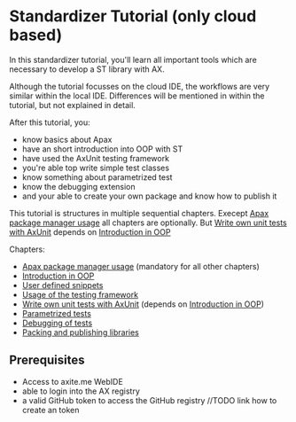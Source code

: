 # Standardizer Tutorial (only cloud based)

In this standardizer tutorial, you'll learn all important tools which are necessary to develop a ST library with AX.

Although the tutorial focusses on the cloud IDE, the workflows are very similar within the local IDE. Differences will be mentioned in within the tutorial, but not explained in detail.

After this tutorial, you:

- know basics about Apax
- have an short introduction into OOP with ST
- have used the AxUnit testing framework
- you're able top write simple test classes
- know something about parametrized test
- know the debugging extension
- and your able to create your own package and know how to publish it

This tutorial is structures in multiple sequential chapters. Execept [Apax package manager usage](./doc/setup.md) all chapters are optionally. But [Write own unit tests with AxUnit](./doc/write-tests.md) depends on [Introduction in OOP](./doc/oop-introduction.md)

Chapters:

- [Apax package manager usage](./doc/setup.md) (mandatory for all other chapters)
- [Introduction in OOP](./doc/oop-introduction.md)
- [User defined snippets](./doc/user-defined-snippets.md)
- [Usage of the testing framework](./doc/testing-framework.md)
- [Write own unit tests with AxUnit](./doc/write-tests.md) (depends on [Introduction in OOP](./doc/oop-introduction.md))
- [Parametrized tests](./doc/parametrized-tests.md)
- [Debugging of tests](./doc/test-debugging.md)
- [Packing and publishing libraries](./doc/publishing-lib.md)

## Prerequisites

- Access to axite.me WebIDE
- able to login into the AX registry
- a valid GitHub token to access the GitHub registry //TODO link how to create an token
